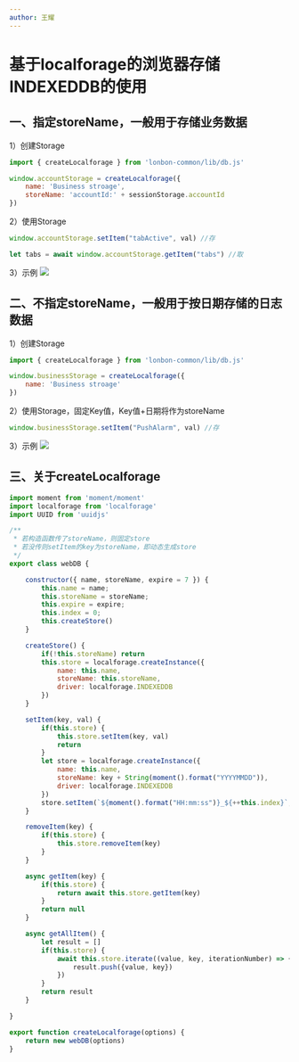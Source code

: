 ```yaml
---
author: 王耀
---
```


# 基于localforage的浏览器存储INDEXEDDB的使用

## 一、指定storeName，一般用于存储业务数据
1）创建Storage

```javascript
import { createLocalforage } from 'lonbon-common/lib/db.js'

window.accountStorage = createLocalforage({
    name: 'Business stroage',
    storeName: 'accountId:' + sessionStorage.accountId
})
```

2）使用Storage
```javascript
window.accountStorage.setItem("tabActive", val) //存

let tabs = await window.accountStorage.getItem("tabs") //取
```

3）示例
<img src="https://nbtest.lonbon.com/resource/notes/image/vue-dev-04-1.png">

## 二、不指定storeName，一般用于按日期存储的日志数据
1）创建Storage

```javascript
import { createLocalforage } from 'lonbon-common/lib/db.js'

window.businessStorage = createLocalforage({
    name: 'Business stroage'
})
```

2）使用Storage，固定Key值，Key值+日期将作为storeName
```javascript
window.businessStorage.setItem("PushAlarm", val) //存
```

3）示例
<img src="https://nbtest.lonbon.com/resource/notes/image/vue-dev-04-2.png">

## 三、关于createLocalforage
```javascript
import moment from 'moment/moment'
import localforage from 'localforage'
import UUID from 'uuidjs'

/**
 * 若构造函数传了storeName，则固定store
 * 若没传则setItem的key为storeName，即动态生成store
 */
export class webDB {

    constructor({ name, storeName, expire = 7 }) {
        this.name = name;
        this.storeName = storeName;
        this.expire = expire;
        this.index = 0;
        this.createStore()
    }

    createStore() {
        if(!this.storeName) return
        this.store = localforage.createInstance({
            name: this.name,
            storeName: this.storeName,
            driver: localforage.INDEXEDDB
        })
    }

    setItem(key, val) {
        if(this.store) {
            this.store.setItem(key, val)
            return
        }
        let store = localforage.createInstance({
            name: this.name,
            storeName: key + String(moment().format("YYYYMMDD")),
            driver: localforage.INDEXEDDB
        })
        store.setItem(`${moment().format("HH:mm:ss")}_${++this.index}`, val)
    }

    removeItem(key) {
        if(this.store) {
            this.store.removeItem(key)
        }
    }

    async getItem(key) {
        if(this.store) {
            return await this.store.getItem(key)
        }
        return null
    }

    async getAllItem() {
        let result = []
        if(this.store) {
            await this.store.iterate((value, key, iterationNumber) => {
                result.push({value, key})
            })
        }
        return result
    }

}

export function createLocalforage(options) {
    return new webDB(options)
}
```